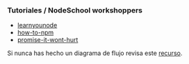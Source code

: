 ### Tutoriales / NodeSchool workshoppers

* [learnyounode](https://github.com/workshopper/learnyounode)
* [how-to-npm](https://github.com/workshopper/how-to-npm)
* [promise-it-wont-hurt](https://github.com/stevekane/promise-it-wont-hurt)

Si nunca has hecho un diagrama de flujo revisa este [recurso](https://www.youtube.com/watch?v=Lub5qOmY4JQ).
